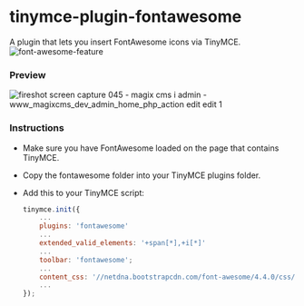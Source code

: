 # tinymce-plugin-fontawesome
A plugin that lets you insert FontAwesome icons via TinyMCE.
![font-awesome-feature](https://cloud.githubusercontent.com/assets/356674/16452431/c8f2e12a-3e08-11e6-9327-dd1647f4ae3f.jpg)

### Preview
![fireshot screen capture 045 - magix cms i admin - www_magixcms_dev_admin_home_php_action edit edit 1](https://cloud.githubusercontent.com/assets/356674/16452418/aade269a-3e08-11e6-9831-9cb56ee12b25.png)


### Instructions
- Make sure you have FontAwesome loaded on the page that contains TinyMCE. 
- Copy the fontawesome folder into your TinyMCE plugins folder.
- Add this to your TinyMCE script:

    ```js
    tinymce.init({
        ...
        plugins: 'fontawesome'
        ...
        extended_valid_elements: '+span[*],+i[*]'
        ...
        toolbar: 'fontawesome';
        ...
		content_css: '//netdna.bootstrapcdn.com/font-awesome/4.4.0/css/font-awesome.min.css';
		...
    });
    ```
